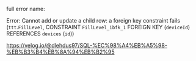 full error name:

  Error: Cannot add or update a child row: a foreign key constraint fails (`ttt`.`FillLevel`, CONSTRAINT `FillLevel_ibfk_1` FOREIGN KEY (`deviceId`) REFERENCES `devices` (`id`))
 
 
 https://velog.io/@dlehdus97/SQL-%EC%98%A4%EB%A5%98-%EB%B3%B4%EB%8A%94%EB%B2%95
